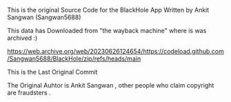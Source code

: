 This is the original Source Code for the BlackHole App Written by Ankit Sangwan (Sangwan5688)

This data has Downloaded from "the wayback machine" where is was archived :)

https://web.archive.org/web/20230626124654/https://codeload.github.com/Sangwan5688/BlackHole/zip/refs/heads/main

This is the Last Original Commit 

The Original Auhtor is Ankit Sangwan , other people who claim copyright are fraudsters .
